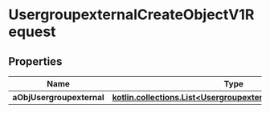 
# UsergroupexternalCreateObjectV1Request

## Properties
| Name | Type | Description | Notes |
| ------------ | ------------- | ------------- | ------------- |
| **aObjUsergroupexternal** | [**kotlin.collections.List&lt;UsergroupexternalRequestCompound&gt;**](UsergroupexternalRequestCompound.md) |  |  |



